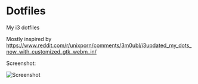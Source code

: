 # Dotfiles
My i3 dotfiles

Mostly inspired by https://www.reddit.com/r/unixporn/comments/3m0ubl/i3updated_my_dots_now_with_customized_gtk_webm_in/

Screenshot:

![Screenshot](http://i.imgur.com/4SDQMZA.png)
